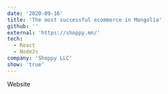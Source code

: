 ```yaml
---
date: '2020-09-16'
title: 'The most successful ecommerce in Mongolia'
github: ''
external: 'https://shoppy.mn/'
tech:
  - React
  - NodeJs
company: 'Shoppy LLC'
show: 'true'
---
```


Website
